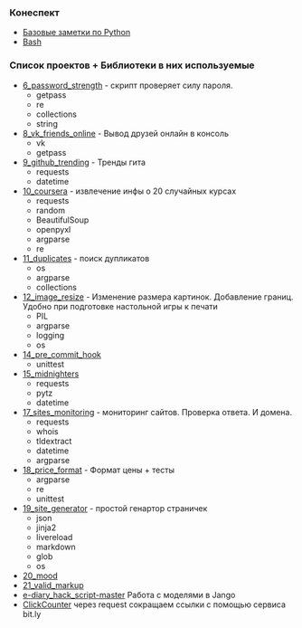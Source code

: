 ### Конеспект
- [Базовые заметки по Python](theory.md)
- [Bash](https://gist.github.com/AntonGorynya/9af314c1110744ed8054dfffe76ee4ff)
### Список проектов + Библиотеки в них используемые
- [6_password_strength](6_password_strength/README.md) - скрипт проверяет силу пароля.
    - getpass
    - re
    - collections 
    - string 
- [8_vk_friends_online](8_vk_friends_online/README.md) - Вывод друзей онлайн в консоль
  - vk
  - getpass
- [9_github_trending](9_github_trending/README.md) - Тренды гита
  - requests
  - datetime 
- [10_coursera](10_coursera/README.md) - извлечение инфы о 20 случайных курсах
  - requests
  - random
  - BeautifulSoup
  - openpyxl 
  - argparse
  - re
- [11_duplicates](11_duplicates/README.md) - поиск дупликатов
  - os
  - argparse
  - collections
- [12_image_resize](12_image_resize/README.md) - Изменение размера картинок. Добавление границ. Удобно при подготовке настольной игры к печати
  - PIL
  - argparse
  - logging
  - os
- [14_pre_commit_hook](14_pre_commit_hook/README.md) 
  - unittest
- [15_midnighters](15_midnighters/README.md) 
  - requests
  - pytz
  - datetime
- [17_sites_monitoring](17_sites_monitoring/README.md) - мониторинг сайтов. Проверка ответа. И домена.
  - requests
  - whois
  - tldextract
  - datetime 
  - argparse
 - [18_price_format](18_price_format/README.md) - Формат цены + тесты
   - argparse  
   - re
   - unittest
 - [19_site_generator](19_site_generator/README.md) - простой генартор страничек
   - json
   - jinja2 
   - livereload 
   - markdown
   - glob
   - os
 - [20_mood](20_mood/README.md)
 - [21_valid_markup](21_valid_markup/README.md)
 - [e-diary_hack_script-master](e-diary_hack_script-master/README.md) Работа с моделями в Jango
 - [ClickCounter](ClickCounter/README.md) через request сокращаем ссылки с помощью сервиса bit.ly
